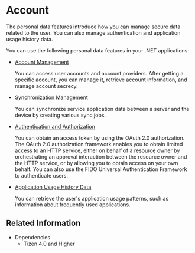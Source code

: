 # Account


The personal data features introduce how you can manage secure data related to the user. You can also manage authentication and application usage history data.

You can use the following personal data features in your .NET applications:

-   [Account Management](account.md)

    You can access user accounts and account providers. After getting a specific account, you can manage it, retrieve account information, and manage account secrecy.

-   [Synchronization Management](data-sync.md)

    You can synchronize service application data between a server and the device by creating various sync jobs.

-   [Authentication and Authorization](authentication.md)

    You can obtain an access token by using the OAuth 2.0 authorization. The OAuth 2.0 authorization framework enables you to obtain limited access to an HTTP service, either on behalf of a resource owner by orchestrating an approval interaction between the resource owner and the HTTP service, or by allowing you to obtain access on your own behalf. You can also use the FIDO Universal Authentication Framework to authenticate users.

-   [Application Usage History Data](app-history.md)

    You can retrieve the user's application usage patterns, such as information about frequently used applications.


## Related Information
* Dependencies
  -   Tizen 4.0 and Higher
